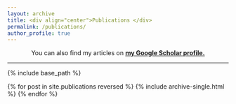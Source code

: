 ```yaml
---
layout: archive
title: <div align="center">Publications </div>
permalink: /publications/
author_profile: true
---
```


<div align="center">You can also find my articles on <a href="https://scholar.google.com/citations?user=hc4y0ZsAAAAJ&hl=en" target="_blank"><b>my Google Scholar profile.</b></a></div>
<hr size="6" width="100%" color="navy">

{% include base_path %}

{% for post in site.publications reversed %}
  {% include archive-single.html %}
{% endfor %}
